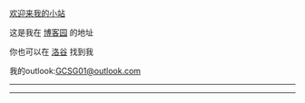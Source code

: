 <!---
GCSG01/GCSG01 is a ✨ special ✨ repository because its `README.md` (this file) appears on your GitHub profile.
You can click the Preview link to take a look at your changes.
--->
[欢迎来我的小站](https://gcsg01.github.io/)

这是我在
[博客园](https://www.cnblogs.com/GCSG01)
的地址

你也可以在
[洛谷](https://www.luogu.com.cn/paste/ncjb1s0k)
找到我

我的outlook:GCSG01@outlook.com
***
***
